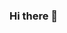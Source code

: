 ### Hi there 👋

<!--
**kiranbakale/kiranbakale** is a ✨ _special_ ✨ repository because its `README.md` (this file) appears on your GitHub profile.

Here are some ideas to get you started:

- 🔭 I’m currently working on C java python
- 🌱 I’m currently learning C 
- 👯 I’m looking to collaborate on Any of the above-mentioned related projects
- 🤔 I’m looking for help with Front web development
- 💬 Ask me about Programming related stuff
- 📫 How to reach me: GMail- kiranbakale9@gmail.com
- 😄 Pronouns: He/His
- ⚡ Fun fact: I don't code
-->
